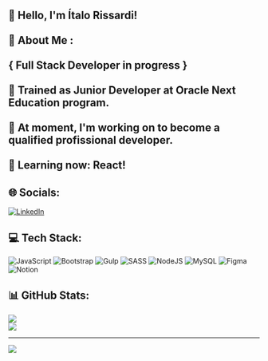 ## :wave: Hello, I'm Ítalo Rissardi!<br><br> 💫 About Me :<br><br>{ Full Stack Developer in progress }<br><br>:beginner: Trained as Junior Developer at Oracle Next Education program.<br><br>:dart: At moment, I'm working on to become a qualified profissional developer.<br><br>:seedling: Learning now: React!


## 🌐 Socials:
[![LinkedIn](https://img.shields.io/badge/LinkedIn-%230077B5.svg?logo=linkedin&logoColor=white)](https://linkedin.com/in/https://www.linkedin.com/in/italo-rissardi) 

## 💻 Tech Stack:
![JavaScript](https://img.shields.io/badge/javascript-%23323330.svg?style=flat&logo=javascript&logoColor=%23F7DF1E) ![Bootstrap](https://img.shields.io/badge/bootstrap-%23563D7C.svg?style=flat&logo=bootstrap&logoColor=white) ![Gulp](https://img.shields.io/badge/GULP-%23CF4647.svg?style=flat&logo=gulp&logoColor=white) ![SASS](https://img.shields.io/badge/SASS-hotpink.svg?style=flat&logo=SASS&logoColor=white) ![NodeJS](https://img.shields.io/badge/node.js-6DA55F?style=flat&logo=node.js&logoColor=white) ![MySQL](https://img.shields.io/badge/mysql-%2300f.svg?style=flat&logo=mysql&logoColor=white) 	![Figma](https://img.shields.io/badge/figma-%23F24E1E.svg?style=flat&logo=figma&logoColor=white) ![Notion](https://img.shields.io/badge/Notion-%23000000.svg?style=flat&logo=notion&logoColor=white)
## 📊 GitHub Stats:
![](https://github-readme-stats.vercel.app/api?username=itariss&theme=chartreuse-dark&hide_border=true&include_all_commits=false&count_private=true)<br/>
![](https://github-readme-stats.vercel.app/api/top-langs/?username=itariss&theme=chartreuse-dark&hide_border=true&include_all_commits=false&count_private=true&layout=compact)

---
[![](https://visitcount.itsvg.in/api?id=itariss&icon=0&color=0)](https://visitcount.itsvg.in)

<!-- Proudly created with GPRM ( https://gprm.itsvg.in ) -->

